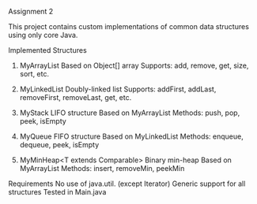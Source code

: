 Assignment 2

This project contains custom implementations of common data structures using only core Java.

Implemented Structures

1. MyArrayList<T>
Based on Object[] array
Supports: add, remove, get, size, sort, etc.

2. MyLinkedList<T>
Doubly-linked list
Supports: addFirst, addLast, removeFirst, removeLast, get, etc.

3. MyStack<T>
LIFO structure
Based on MyArrayList
Methods: push, pop, peek, isEmpty

4. MyQueue<T>
FIFO structure
Based on MyLinkedList
Methods: enqueue, dequeue, peek, isEmpty

5. MyMinHeap<T extends Comparable<T>>
Binary min-heap
Based on MyArrayList
Methods: insert, removeMin, peekMin

Requirements
No use of java.util. (except Iterator)
Generic support for all structures
Tested in Main.java
